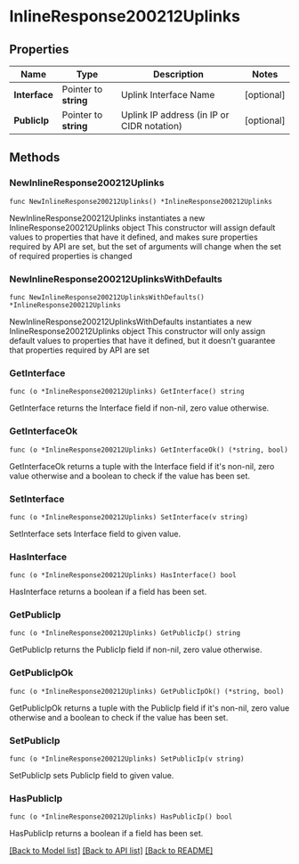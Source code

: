 # InlineResponse200212Uplinks

## Properties

Name | Type | Description | Notes
------------ | ------------- | ------------- | -------------
**Interface** | Pointer to **string** | Uplink Interface Name | [optional] 
**PublicIp** | Pointer to **string** | Uplink IP address (in IP or CIDR notation) | [optional] 

## Methods

### NewInlineResponse200212Uplinks

`func NewInlineResponse200212Uplinks() *InlineResponse200212Uplinks`

NewInlineResponse200212Uplinks instantiates a new InlineResponse200212Uplinks object
This constructor will assign default values to properties that have it defined,
and makes sure properties required by API are set, but the set of arguments
will change when the set of required properties is changed

### NewInlineResponse200212UplinksWithDefaults

`func NewInlineResponse200212UplinksWithDefaults() *InlineResponse200212Uplinks`

NewInlineResponse200212UplinksWithDefaults instantiates a new InlineResponse200212Uplinks object
This constructor will only assign default values to properties that have it defined,
but it doesn't guarantee that properties required by API are set

### GetInterface

`func (o *InlineResponse200212Uplinks) GetInterface() string`

GetInterface returns the Interface field if non-nil, zero value otherwise.

### GetInterfaceOk

`func (o *InlineResponse200212Uplinks) GetInterfaceOk() (*string, bool)`

GetInterfaceOk returns a tuple with the Interface field if it's non-nil, zero value otherwise
and a boolean to check if the value has been set.

### SetInterface

`func (o *InlineResponse200212Uplinks) SetInterface(v string)`

SetInterface sets Interface field to given value.

### HasInterface

`func (o *InlineResponse200212Uplinks) HasInterface() bool`

HasInterface returns a boolean if a field has been set.

### GetPublicIp

`func (o *InlineResponse200212Uplinks) GetPublicIp() string`

GetPublicIp returns the PublicIp field if non-nil, zero value otherwise.

### GetPublicIpOk

`func (o *InlineResponse200212Uplinks) GetPublicIpOk() (*string, bool)`

GetPublicIpOk returns a tuple with the PublicIp field if it's non-nil, zero value otherwise
and a boolean to check if the value has been set.

### SetPublicIp

`func (o *InlineResponse200212Uplinks) SetPublicIp(v string)`

SetPublicIp sets PublicIp field to given value.

### HasPublicIp

`func (o *InlineResponse200212Uplinks) HasPublicIp() bool`

HasPublicIp returns a boolean if a field has been set.


[[Back to Model list]](../README.md#documentation-for-models) [[Back to API list]](../README.md#documentation-for-api-endpoints) [[Back to README]](../README.md)


